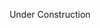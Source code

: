 <html>
    <head>
        <title>Kayuhm</title>
        <meta charset="utf-8">
    </head>
    <body>
	<p style="text-align: center;">Under Construction</p>
    </body>
</html>
